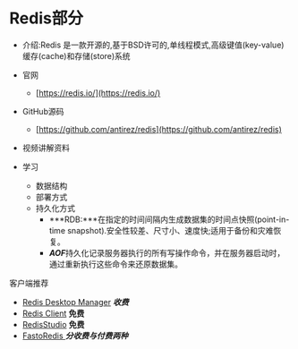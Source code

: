 # Redis部分
- 介绍:Redis 是一款开源的,基于BSD许可的,单线程模式,高级键值(key-value)缓存(cache)和存储(store)系统
- 官网

  - [https://redis.io/](https://redis.io/)
- GitHub源码

   - [https://github.com/antirez/redis](https://github.com/antirez/redis)
- 视频讲解资料
- 学习
   - 数据结构
   - 部署方式
   - 持久化方式
      - ***RDB:***在指定的时间间隔内生成数据集的时间点快照(point-in-time snapshot).安全性较差、尺寸小、速度快;适用于备份和灾难恢复。
      - ***AOF***持久化记录服务器执行的所有写操作命令，并在服务器启动时，通过重新执行这些命令来还原数据集。

      
      
      




客户端推荐

- [Redis Desktop Manager](https://redisdesktop.com/) ***收费***
- [Redis Client]( https://github.com/caoxinyu/RedisClient)  **免费**
- [RedisStudio](https://github.com/cinience/RedisStudio) **免费**
- [FastoRedis ](<https://fastoredis.com/>)  ***分收费与付费两种***